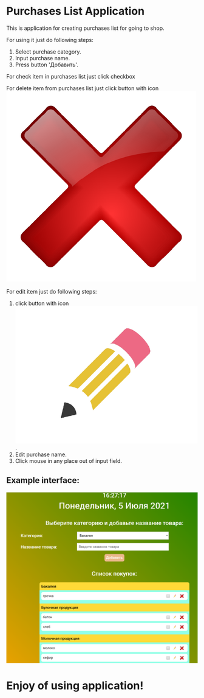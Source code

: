 <style>
  .icon{
    width:100px;
    height:100px;
  }
</style>

# Purchases List Application

This is application for creating purchases list for going to shop.

For using it just do following steps:
1. Select purchase category.
2. Input purchase name.
3. Press button 'Добавить'.

For check item in purchases list just click checkbox

For delete item from purchases list just click button with icon ![delete icon](/img/02_delete_icon.png)

For edit item just do following steps:
1. click button with icon ![edit icon](/img/01_edit_icon.png).
2. Edit purchase name.
3. Click mouse in any place out of input field.

## Example interface:
![application interface](img/03_Application_interface.png)


# Enjoy of using application!